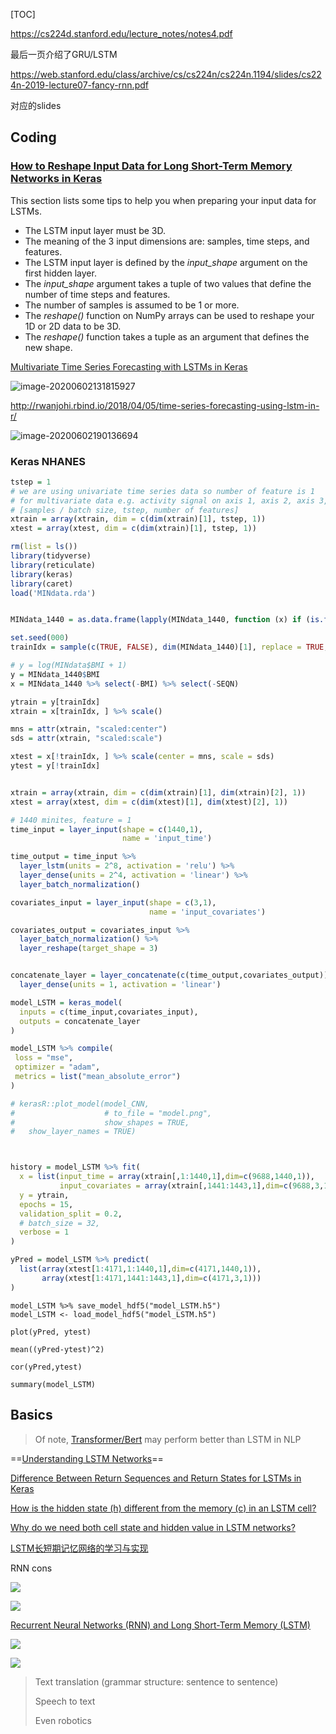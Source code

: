 [TOC]

https://cs224d.stanford.edu/lecture_notes/notes4.pdf

最后一页介绍了GRU/LSTM

https://web.stanford.edu/class/archive/cs/cs224n/cs224n.1194/slides/cs224n-2019-lecture07-fancy-rnn.pdf

对应的slides







## Coding

### [How to Reshape Input Data for Long Short-Term Memory Networks in Keras](https://machinelearningmastery.com/reshape-input-data-long-short-term-memory-networks-keras/)



This section lists some tips to help you when preparing your input data for LSTMs.

- The LSTM input layer must be 3D.
- The meaning of the 3 input dimensions are: samples, time steps, and features.
- The LSTM input layer is defined by the *input_shape* argument on the first hidden layer.
- The *input_shape* argument takes a tuple of two values that define the number of time steps and features.
- The number of samples is assumed to be 1 or more.
- The *reshape()* function on NumPy arrays can be used to reshape your 1D or 2D data to be 3D.
- The *reshape()* function takes a tuple as an argument that defines the new shape.





[Multivariate Time Series Forecasting with LSTMs in Keras](https://machinelearningmastery.com/multivariate-time-series-forecasting-lstms-keras/)



![image-20200602131815927](https://i.loli.net/2020/06/03/AuTXCnypDs1Vmd9.png)





http://rwanjohi.rbind.io/2018/04/05/time-series-forecasting-using-lstm-in-r/



![image-20200602190136694](https://i.loli.net/2020/06/03/5vuL2BaTJDIReqo.png)



### Keras NHANES



```R
tstep = 1
# we are using univariate time series data so number of feature is 1
# for multivariate data e.g. activity signal on axis 1, axis 2, axis 3, then number of feature is 3
# [samples / batch size, tstep, number of features] 
xtrain = array(xtrain, dim = c(dim(xtrain)[1], tstep, 1))
xtest = array(xtest, dim = c(dim(xtrain)[1], tstep, 1))
```





```R
rm(list = ls())
library(tidyverse)
library(reticulate)
library(keras)
library(caret)
load('MINdata.rda')


MINdata_1440 = as.data.frame(lapply(MINdata_1440, function (x) if (is.factor(x)) unclass(x) %>% as.numeric else x))

set.seed(000)
trainIdx = sample(c(TRUE, FALSE), dim(MINdata_1440)[1], replace = TRUE, prob = c(.7, .3))

# y = log(MINdata$BMI + 1)
y = MINdata_1440$BMI
x = MINdata_1440 %>% select(-BMI) %>% select(-SEQN)

ytrain = y[trainIdx]
xtrain = x[trainIdx, ] %>% scale()

mns = attr(xtrain, "scaled:center")
sds = attr(xtrain, "scaled:scale")

xtest = x[!trainIdx, ] %>% scale(center = mns, scale = sds)
ytest = y[!trainIdx]


xtrain = array(xtrain, dim = c(dim(xtrain)[1], dim(xtrain)[2], 1))
xtest = array(xtest, dim = c(dim(xtest)[1], dim(xtest)[2], 1))

# 1440 minites, feature = 1
time_input = layer_input(shape = c(1440,1),
                         name = 'input_time')

time_output = time_input %>%
  layer_lstm(units = 2^8, activation = 'relu') %>% 
  layer_dense(units = 2^4, activation = 'linear') %>%
  layer_batch_normalization()

covariates_input = layer_input(shape = c(3,1),
                               name = 'input_covariates')

covariates_output = covariates_input %>%
  layer_batch_normalization() %>%
  layer_reshape(target_shape = 3) 


concatenate_layer = layer_concatenate(c(time_output,covariates_output)) %>%
  layer_dense(units = 1, activation = 'linear')

model_LSTM = keras_model(
  inputs = c(time_input,covariates_input),
  outputs = concatenate_layer
)

model_LSTM %>% compile(
 loss = "mse",
 optimizer = "adam",
 metrics = list("mean_absolute_error")
)

# kerasR::plot_model(model_CNN,
#                    # to_file = "model.png",
#                    show_shapes = TRUE,
#   show_layer_names = TRUE)



history = model_LSTM %>% fit(
  x = list(input_time = array(xtrain[,1:1440,1],dim=c(9688,1440,1)),
           input_covariates = array(xtrain[,1441:1443,1],dim=c(9688,3,1))),
  y = ytrain,
  epochs = 15,
  validation_split = 0.2,
  # batch_size = 32,
  verbose = 1
)

yPred = model_LSTM %>% predict(
  list(array(xtest[1:4171,1:1440,1],dim=c(4171,1440,1)),
       array(xtest[1:4171,1441:1443,1],dim=c(4171,3,1)))
)

```



```{r}
model_LSTM %>% save_model_hdf5("model_LSTM.h5")
model_LSTM <- load_model_hdf5("model_LSTM.h5")
```

```{r}
plot(yPred, ytest)

mean((yPred-ytest)^2)

cor(yPred,ytest)

summary(model_LSTM)
```



## Basics

> Of note, [Transformer/Bert](https://mp.weixin.qq.com/s?__biz=MzIyNjM2MzQyNg==&mid=2247488025&idx=1&sn=761b97bb22440741cc6341bf8e437ee8&chksm=e870c354df074a423a65da7b96744cc5b2a25dce619313b506c056a7444d0afc327d8e4ccb5b&mpshare=1&scene=1&srcid=&sharer_sharetime=1577292019089&sharer_shareid=54d7b6bf73b347d381a7bff3f78b99d1&key=d2b333b7fb0e2b74d40f2fd3dc4778a9d57b0f5bc5fb440d1a5938d940588c4f147b5e2b4804d228481fa50be5982449d350781b531bd2619fba011353d2000cd1caa760e4791fbd01d0fc4c2728a27f&ascene=1&uin=NzA3NTE3MTMz&devicetype=Windows+10&version=62070158&lang=en&exportkey=A1O%2BtbThynNesxsMZgt9z0U%3D&pass_ticket=HdMLvtsUXrpjxTMvYQpJFkvsMYM5Q%2Fpxqp%2FBI9freoHRVqnDOq%2BgXtQa7mz52LbH) may perform better than LSTM in NLP



==[Understanding LSTM Networks](http://colah.github.io/posts/2015-08-Understanding-LSTMs/)==



[Difference Between Return Sequences and Return States for LSTMs in Keras](https://machinelearningmastery.com/return-sequences-and-return-states-for-lstms-in-keras/)

[How is the hidden state (h) different from the memory (c) in an LSTM cell?](https://www.quora.com/How-is-the-hidden-state-h-different-from-the-memory-c-in-an-LSTM-cell)

[Why do we need both cell state and hidden value in LSTM networks?](https://stats.stackexchange.com/a/388954)





[LSTM长短期记忆网络的学习与实现](https://www.youtube.com/watch?v=EC3SvfW0Z_A)

RNN cons

![](https://i.loli.net/2019/12/29/FOubR9P7oAyEe8T.png)





![](https://i.loli.net/2019/12/29/D38bPEdL49eUcBn.png)





[Recurrent Neural Networks (RNN) and Long Short-Term Memory (LSTM)](https://www.youtube.com/watch?v=WCUNPb-5EYI)



![](https://i.loli.net/2019/12/17/NbyUuoOf4ApE2HT.png)

![](https://i.loli.net/2019/12/18/dBM69qkuSZLtPOy.png)

> Text translation (grammar structure: sentence to sentence)
>
> Speech to text
>
> Even robotics 



